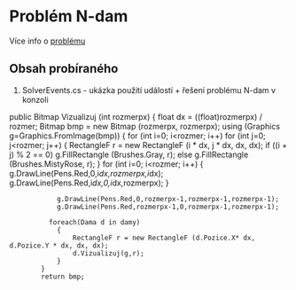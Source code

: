 # Problém N-dam

Více info o [problému](https://en.wikipedia.org/wiki/Eight_queens_puzzle)

## Obsah probíraného
1.  SolverEvents.cs - ukázka použití událostí + řešení problému N-dam v konzoli


public Bitmap Vizualizuj (int rozmerpx)
		{
			float dx = ((float)rozmerpx) / rozmer;
			Bitmap bmp = new Bitmap (rozmerpx, rozmerpx);
			using (Graphics g=Graphics.FromImage(bmp)) {
				for (int i=0; i<rozmer; i++)
					for (int j=0; j<rozmer; j++) {
						RectangleF r = new RectangleF (i * dx, j * dx, dx, dx);
						if ((i + j) % 2 == 0)
							g.FillRectangle (Brushes.Gray, r);
						else
							g.FillRectangle (Brushes.MistyRose, r);
					}
				for (int i=0; i<rozmer; i++)
				{
					g.DrawLine(Pens.Red,0,i*dx,rozmerpx,i*dx);
					g.DrawLine(Pens.Red,i*dx,0,i*dx,rozmerpx);
				}

				g.DrawLine(Pens.Red,0,rozmerpx-1,rozmerpx-1,rozmerpx-1);
				g.DrawLine(Pens.Red,rozmerpx-1,0,rozmerpx-1,rozmerpx-1);

			  foreach(Dama d in damy)
				{
					RectangleF r = new RectangleF (d.Pozice.X* dx, d.Pozice.Y * dx, dx, dx);
					d.Vizualizuj(g,r);
				}
			}
			return bmp;
